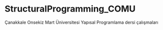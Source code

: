 # StructuralProgramming_COMU

Çanakkale Onsekiz Mart Üniversitesi Yapısal Programlama dersi çalışmaları
